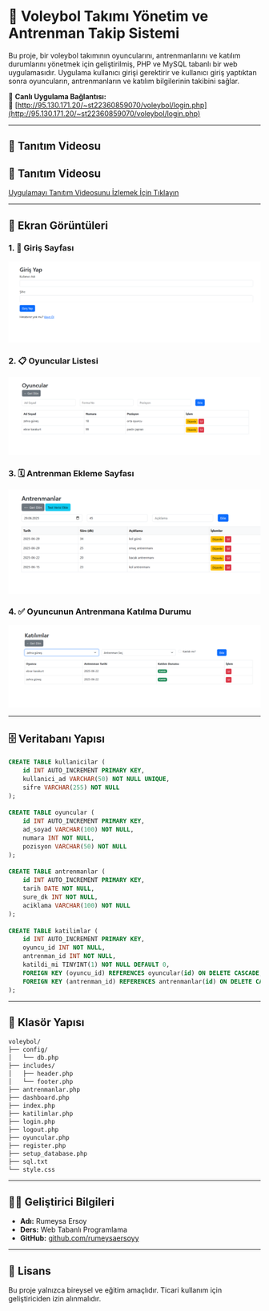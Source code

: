 # 🏐 Voleybol Takımı Yönetim ve Antrenman Takip Sistemi

Bu proje, bir voleybol takımının oyuncularını, antrenmanlarını ve katılım durumlarını yönetmek için geliştirilmiş, PHP ve MySQL tabanlı bir web uygulamasıdır. Uygulama kullanıcı girişi gerektirir ve kullanıcı giriş yaptıktan sonra oyuncuların, antrenmanların ve katılım bilgilerinin takibini sağlar.

📌 **Canlı Uygulama Bağlantısı:**  
🔗 [http://95.130.171.20/~st22360859070/voleybol/login.php](http://95.130.171.20/~st22360859070/voleybol/login.php)

---

## 🎥 Tanıtım Videosu

## 🎥 Tanıtım Videosu

[Uygulamayı Tanıtım Videosunu İzlemek İçin Tıklayın](https://www.youtube.com/watch?v=43gVcxP52TY)


---

## 📸 Ekran Görüntüleri

### 1. 🔐 Giriş Sayfası
![Giriş Sayfası](screenshots/login.png)

### 2.  📋 Oyuncular Listesi
![Dashboard](screenshots/dashboard.png)

### 3. 🗓️ Antrenman Ekleme Sayfası
![Oyuncular](screenshots/oyuncular.png)

### 4. ✅ Oyuncunun Antrenmana Katılma Durumu
![Antrenman Ekle](screenshots/antrenman_ekle.png)



---

## 🗄️ Veritabanı Yapısı

```sql
CREATE TABLE kullanicilar (
    id INT AUTO_INCREMENT PRIMARY KEY,
    kullanici_ad VARCHAR(50) NOT NULL UNIQUE,
    sifre VARCHAR(255) NOT NULL
);

CREATE TABLE oyuncular (
    id INT AUTO_INCREMENT PRIMARY KEY,
    ad_soyad VARCHAR(100) NOT NULL,
    numara INT NOT NULL,
    pozisyon VARCHAR(50) NOT NULL
);

CREATE TABLE antrenmanlar (
    id INT AUTO_INCREMENT PRIMARY KEY,
    tarih DATE NOT NULL,
    sure_dk INT NOT NULL,
    aciklama VARCHAR(100) NOT NULL
);

CREATE TABLE katilimlar (
    id INT AUTO_INCREMENT PRIMARY KEY,
    oyuncu_id INT NOT NULL,
    antrenman_id INT NOT NULL,
    katildi_mi TINYINT(1) NOT NULL DEFAULT 0,
    FOREIGN KEY (oyuncu_id) REFERENCES oyuncular(id) ON DELETE CASCADE,
    FOREIGN KEY (antrenman_id) REFERENCES antrenmanlar(id) ON DELETE CASCADE
);
```

---

## 📁 Klasör Yapısı

```
voleybol/
├── config/
│   └── db.php
├── includes/
│   ├── header.php
│   └── footer.php
├── antrenmanlar.php
├── dashboard.php
├── index.php
├── katilimlar.php
├── login.php
├── logout.php
├── oyuncular.php
├── register.php
├── setup_database.php
├── sql.txt
└── style.css
```

---

## 👩‍💻 Geliştirici Bilgileri

- **Adı:** Rumeysa Ersoy  
- **Ders:** Web Tabanlı Programlama  
- **GitHub:** [github.com/rumeysaersoyy](https://github.com/rumeysaersoyy)

---

## 📄 Lisans

Bu proje yalnızca bireysel ve eğitim amaçlıdır. Ticari kullanım için geliştiriciden izin alınmalıdır.
